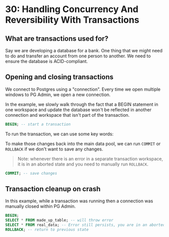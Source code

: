 # 30: Handling Concurrency And Reversibility With Transactions

## What are transactions used for?

Say we are developing a database for a bank. One thing that we might need to do and transfer an account from one person to another. We need to ensure the database is ACID-compliant.

## Opening and closing transactions

We connect to Postgres using a "connection". Every time we open multiple windows to PG Admin, we open a new connection.

In the example, we slowly walk through the fact that a BEGIN statement in one workspace and update the database won't be reflected in another connection and workspace that isn't part of the transaction.

```sql
BEGIN; -- start a transaction
```

To run the transaction, we can use some key words:

To make those changes back into the main data pool, we can run `COMMIT` or `ROLLBACK` if we don't want to save any changes.

> Note: whenever there is an error in a separate transaction workspace, it is in an aborted state and you need to manually run `ROLLBACK`.

```sql
COMMIT; -- save changes
```

## Transaction cleanup on crash

In this example, while a transaction was running then a connection was manually closed within PG Admin.

```sql
BEGIN;
SELECT * FROM made_up_table; -- will throw error
SELECT * FROM real_data; -- Error still persists, you are in an aborted state.
ROLLBACK; -- return to previous state
```
